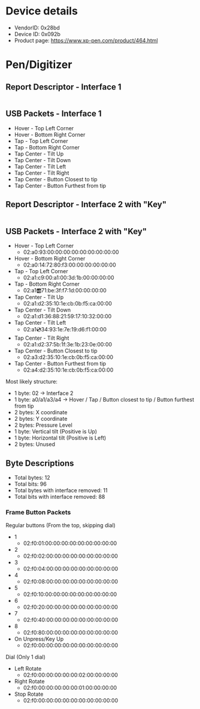 # Device details
- VendorID: 0x28bd
- Device ID: 0x092b
- Product page: https://www.xp-pen.com/product/464.html

# Pen/Digitizer
## Report Descriptor - Interface 1
```

```

## USB Packets - Interface 1
- Hover - Top Left Corner
- Hover - Bottom Right Corner
- Tap - Top Left Corner
- Tap - Bottom Right Corner
- Tap Center - Tilt Up
- Tap Center - Tilt Down
- Tap Center - Tilt Left
- Tap Center - Tilt Right
- Tap Center - Button Closest to tip
- Tap Center - Button Furthest from tip

## Report Descriptor - Interface 2 with "Key"
```

```

## USB Packets - Interface 2 with "Key"
- Hover - Top Left Corner
  - 02:a0:93:00:00:00:00:00:00:00:00:00
- Hover - Bottom Right Corner
  - 02:a0:14:72:80:f3:00:00:00:00:00:00
- Tap - Top Left Corner
  - 02:a1:c9:00:a1:00:3d:1b:00:00:00:00
- Tap - Bottom Right Corner
  - 02:a1:ab:71:be:3f:f7:1d:00:00:00:00
- Tap Center - Tilt Up
  - 02:a1:d2:35:10:1e:cb:0b:f5:ca:00:00
- Tap Center - Tilt Down
  - 02:a1:d1:36:88:21:59:17:10:32:00:00
- Tap Center - Tilt Left
  - 02:a1:cd:34:93:1e:7e:19:d6:f1:00:00
- Tap Center - Tilt Right
  - 02:a1:d2:37:5b:1f:3e:1b:23:0e:00:00
- Tap Center - Button Closest to tip
  - 02:a3:d2:35:10:1e:cb:0b:f5:ca:00:00
- Tap Center - Button Furthest from tip
  - 02:a4:d2:35:10:1e:cb:0b:f5:ca:00:00

Most likely structure:
- 1 byte: 02 -> Interface 2
- 1 byte: a0/a1/a3/a4 -> Hover / Tap / Button closest to tip / Button furthest from tip
- 2 bytes: X coordinate
- 2 bytes: Y coordinate
- 2 bytes: Pressure Level
- 1 byte: Vertical tilt (Positive is Up)
- 1 byte: Horizontal tilt (Positive is Left)
- 2 bytes: Unused

## Byte Descriptions
- Total bytes: 12
- Total bits: 96
- Total bytes with interface removed: 11
- Total bits with interface removed: 88

### Frame Button Packets
Regular buttons (From the top, skipping dial)
- 1
  - 02:f0:01:00:00:00:00:00:00:00:00:00
- 2
  - 02:f0:02:00:00:00:00:00:00:00:00:00
- 3
  - 02:f0:04:00:00:00:00:00:00:00:00:00
- 4
  - 02:f0:08:00:00:00:00:00:00:00:00:00
- 5
  - 02:f0:10:00:00:00:00:00:00:00:00:00
- 6
  - 02:f0:20:00:00:00:00:00:00:00:00:00
- 7
  - 02:f0:40:00:00:00:00:00:00:00:00:00
- 8
  - 02:f0:80:00:00:00:00:00:00:00:00:00
- On Unpress/Key Up
  - 02:f0:00:00:00:00:00:00:00:00:00:00

Dial (Only 1 dial)
- Left Rotate
  - 02:f0:00:00:00:00:00:02:00:00:00:00
- Right Rotate
  - 02:f0:00:00:00:00:00:01:00:00:00:00
- Stop Rotate
  - 02:f0:00:00:00:00:00:00:00:00:00:00
